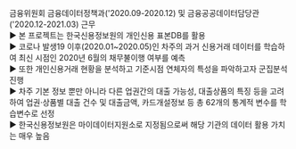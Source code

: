 금융위원회 금융데이터정책과('2020.09-2020.12) 및 금융공공데이터담당관('2020.12-2021.03) 근무 <br>
▶ 본 프로젝트는 한국신용정보원의 개인신용 표본DB를 활용 <br>
▶ 코로나 발생19 이후(2020.01~2020.05)인 차주의 과거 신용거래 데이터를 학습하여 최신 시점인 2020년 6월의 채무불이행 여부를 예측 <br>
▶ 또한 개인신용거래 현황을 분석하고 기준시점 연체자의 특성을 파악하고자 군집분석 진행 <br>
▶ 차주 기본 정보 뿐만 아니라 다른 업권간의 대출 가능성, 대출상품의 특징 등을 고려하여 업권·상품별 대출 건수 및 대출금액, 카드개설정보 등 총 62개의 통계적
변수를 학습변수로 선정<br>
▶ 한국신용정보원은 마이데이터지원소로 지정됨으로써 해당 기관의 데이터 활용 가치는 매우 높음 
 

